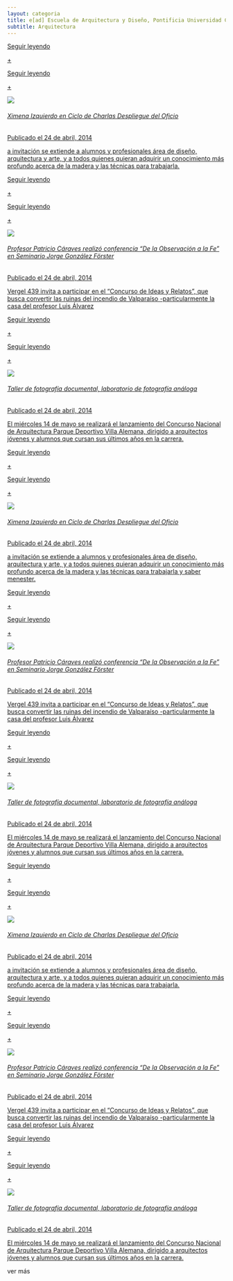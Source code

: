 ```yaml
---
layout: categoria
title: e[ad] Escuela de Arquitectura y Diseño, Pontificia Universidad Católica de Valparaíso
subtitle: Arquitectura
---
```


<div class='fila'>

<!-- Categoría Arquitectura -->
<div class='col-lg-4 col-md-6 col-sm-6 col-xs-12'>

<div class='noticia-chica'> <!-- noticia 1 -->
<a href='{{ site.baseurl }}/pags/publicacion' class='bloque-enlace portada categoria-especifica'>
    <p class='seguir-leyendo'>Seguir leyendo</p><p class='seguir-leyendo ver-mas'>+</p>
    <div class='seguir-leyendo-cuadro'>
    <p class='seguir-leyendo'>Seguir leyendo</p><p class='seguir-leyendo ver-mas'>+</p>
    </div>
    <div class='prev-imagen sm'>
      <img class='ancho-maximo' src='http://www.bitacoravirtual.cl/wp-content/uploads/2009/01/proyecto.jpg'>
    </div>
    <h6>Ximena Izquierdo en Ciclo de Charlas Despliegue del Oficio</h6>
    <aside class='entry-details'>Publicado el 24 de abril, 2014</aside>
    <p>a invitación se extiende a alumnos y profesionales área de diseño, arquitectura y arte, y a todos quienes quieran adquirir un conocimiento más profundo acerca de la madera y las técnicas para trabajarla.</p>
</a>
</div><!-- fin noticia 1 -->

</div>

<div class='col-lg-4 col-md-6 col-sm-6 col-xs-12'>

<div class='noticia-chica'> <!-- noticia 1 -->
<a href='#' class='bloque-enlace portada categoria-especifica'>
    <p class='seguir-leyendo'>Seguir leyendo</p><p class='seguir-leyendo ver-mas'>+</p>
    <div class='seguir-leyendo-cuadro'>
    <p class='seguir-leyendo'>Seguir leyendo</p><p class='seguir-leyendo ver-mas'>+</p>
    </div>
    <div class='prev-imagen sm'>
      <img class='ancho-maximo' src='http://www.ead.pucv.cl/wp-content/archivos/2011/08/DSC03701.jpg'>
    </div>
    <h6>Profesor Patricio Cáraves realizó conferencia “De la Observación a la Fe” en Seminario Jorge González Förster</h6>
    <aside class='entry-details'>Publicado el 24 de abril, 2014</aside>
    <p>Vergel 439 invita a participar en el “Concurso de Ideas y Relatos”, que busca convertir las ruinas del incendio de Valparaíso -particularmente la casa del profesor Luis Álvarez</p>
</a>
</div><!-- fin noticia 1 -->

</div>

<div class='col-lg-4 col-md-6 col-sm-6 col-xs-12'>

<div class='noticia-chica'> <!-- noticia 1 -->
<a href='#' class='bloque-enlace portada categoria-especifica'>
    <p class='seguir-leyendo'>Seguir leyendo</p><p class='seguir-leyendo ver-mas'>+</p>
    <div class='seguir-leyendo-cuadro'>
    <p class='seguir-leyendo'>Seguir leyendo</p><p class='seguir-leyendo ver-mas'>+</p>
    </div>
    <div class='prev-imagen sm'>
      <img class='ancho-maximo' src='http://www.ead.pucv.cl/wp-content/archivos/2011/12/DSC04326.jpg'>
    </div>
    <h6>Taller de fotografía documental, laboratorio de fotografía análoga</h6>
    <aside class='entry-details'>Publicado el 24 de abril, 2014</aside>
    <p>El miércoles 14 de mayo se realizará el lanzamiento del Concurso Nacional de Arquitectura Parque Deportivo Villa Alemana, dirigido a arquitectos jóvenes y alumnos que cursan sus últimos años en la carrera.</p>
</a>
</div><!-- fin noticia 1 -->

</div>

<!-- Categoría Arquitectura -->
<div class='col-lg-4 col-md-6 col-sm-6 col-xs-12'>

<div class='noticia-chica'> <!-- noticia 1 -->
<a href='#' class='bloque-enlace portada categoria-especifica'>
    <p class='seguir-leyendo'>Seguir leyendo</p><p class='seguir-leyendo ver-mas'>+</p>
    <div class='seguir-leyendo-cuadro'>
    <p class='seguir-leyendo'>Seguir leyendo</p><p class='seguir-leyendo ver-mas'>+</p>
    </div>
    <div class='prev-imagen sm'>
      <img class='ancho-maximo' src='http://www.ead.pucv.cl/wp-content/archivos/2014/01/ceremoniatitulacion42014.jpg'>
    </div>
    <h6>Ximena Izquierdo en Ciclo de Charlas Despliegue del Oficio</h6>
    <aside class='entry-details'>Publicado el 24 de abril, 2014</aside>
    <p>a invitación se extiende a alumnos y profesionales área de diseño, arquitectura y arte, y a todos quienes quieran adquirir un conocimiento más profundo acerca de la madera y las técnicas para trabajarla y saber menester.</p>
</a>
</div><!-- fin noticia 1 -->

</div>


<div class='col-lg-4 col-md-6 col-sm-6 col-xs-12'>

<div class='noticia-chica'> <!-- noticia 1 -->
<a href='#' class='bloque-enlace portada categoria-especifica'>
    <p class='seguir-leyendo'>Seguir leyendo</p><p class='seguir-leyendo ver-mas'>+</p>
    <div class='seguir-leyendo-cuadro'>
    <p class='seguir-leyendo'>Seguir leyendo</p><p class='seguir-leyendo ver-mas'>+</p>
    </div>
    <div class='prev-imagen sm'>
      <img class='ancho-maximo' src='http://www.ead.pucv.cl/wp-content/archivos/2012/10/IMG_6196-2-640x427.jpg'>
    </div>
    <h6>Profesor Patricio Cáraves realizó conferencia “De la Observación a la Fe” en Seminario Jorge González Förster</h6>
    <aside class='entry-details'>Publicado el 24 de abril, 2014</aside>
    <p>Vergel 439 invita a participar en el “Concurso de Ideas y Relatos”, que busca convertir las ruinas del incendio de Valparaíso -particularmente la casa del profesor Luis Álvarez</p>
</a>
</div><!-- fin noticia 1 -->

</div>

<div class='col-lg-4 col-md-6 col-sm-6 col-xs-12'>

<div class='noticia-chica'> <!-- noticia 1 -->
<a href='#' class='bloque-enlace portada categoria-especifica'>
    <p class='seguir-leyendo'>Seguir leyendo</p><p class='seguir-leyendo ver-mas'>+</p>
    <div class='seguir-leyendo-cuadro'>
    <p class='seguir-leyendo'>Seguir leyendo</p><p class='seguir-leyendo ver-mas'>+</p>
    </div>
    <div class='prev-imagen sm'>
      <img class='ancho-maximo' src='http://m1.behance.net/rendition/modules/46365289/disp/c6afab80edbd003bbd4233af48d09c21.jpg'>
    </div>
    <h6>Taller de fotografía documental, laboratorio de fotografía análoga</h6>
    <aside class='entry-details'>Publicado el 24 de abril, 2014</aside>
    <p>El miércoles 14 de mayo se realizará el lanzamiento del Concurso Nacional de Arquitectura Parque Deportivo Villa Alemana, dirigido a arquitectos jóvenes y alumnos que cursan sus últimos años en la carrera.</p>
</a>
</div><!-- fin noticia 1 -->

</div>

<div class='col-lg-4 col-md-6 col-sm-6 col-xs-12'>

<div class='noticia-chica'> <!-- noticia 1 -->
<a href='#' class='bloque-enlace portada categoria-especifica'>
    <p class='seguir-leyendo'>Seguir leyendo</p><p class='seguir-leyendo ver-mas'>+</p>
    <div class='seguir-leyendo-cuadro'>
    <p class='seguir-leyendo'>Seguir leyendo</p><p class='seguir-leyendo ver-mas'>+</p>
    </div>
    <div class='prev-imagen sm'>
      <img class='ancho-maximo' src='http://ucv.altavoz.net/prontus_unidacad/site/artic/20130225/imag/FOTO_0220130225125604.JPG'>
    </div>
    <h6>Ximena Izquierdo en Ciclo de Charlas Despliegue del Oficio</h6>
    <aside class='entry-details'>Publicado el 24 de abril, 2014</aside>
    <p>a invitación se extiende a alumnos y profesionales área de diseño, arquitectura y arte, y a todos quienes quieran adquirir un conocimiento más profundo acerca de la madera y las técnicas para trabajarla.</p>
</a>
</div>

</div>

<div class='col-lg-4 col-md-6 col-sm-6 col-xs-12'>

<div class='noticia-chica'> <!-- noticia 1 -->
<a href='#' class='bloque-enlace portada categoria-especifica'>
    <p class='seguir-leyendo'>Seguir leyendo</p><p class='seguir-leyendo ver-mas'>+</p>
    <div class='seguir-leyendo-cuadro'>
    <p class='seguir-leyendo'>Seguir leyendo</p><p class='seguir-leyendo ver-mas'>+</p>
    </div>
    <div class='prev-imagen sm'>
      <img class='ancho-maximo' src='http://www.ead.pucv.cl/wp-content/galeria/casa-escuela/casa-escuela-arq-y-dis_01.jpg'>
    </div>
    <h6>Profesor Patricio Cáraves realizó conferencia “De la Observación a la Fe” en Seminario Jorge González Förster</h6>
    <aside class='entry-details'>Publicado el 24 de abril, 2014</aside>
    <p>Vergel 439 invita a participar en el “Concurso de Ideas y Relatos”, que busca convertir las ruinas del incendio de Valparaíso -particularmente la casa del profesor Luis Álvarez</p>
</a>
</div><!-- fin noticia 1 -->

</div>


<div class='col-lg-4 col-md-6 col-sm-6 col-xs-12'>

<div class='noticia-chica'> <!-- noticia 1 -->
<a href='#' class='bloque-enlace portada categoria-especifica'>
    <p class='seguir-leyendo'>Seguir leyendo</p><p class='seguir-leyendo ver-mas'>+</p>
    <div class='seguir-leyendo-cuadro'>
    <p class='seguir-leyendo'>Seguir leyendo</p><p class='seguir-leyendo ver-mas'>+</p>
    </div>
    <div class='prev-imagen sm'>
      <img class='ancho-maximo' src='http://www.tell.cl/fotos/1357862490-1.jpg'>
    </div>
    <h6>Taller de fotografía documental, laboratorio de fotografía análoga</h6>
    <aside class='entry-details'>Publicado el 24 de abril, 2014</aside>
    <p>El miércoles 14 de mayo se realizará el lanzamiento del Concurso Nacional de Arquitectura Parque Deportivo Villa Alemana, dirigido a arquitectos jóvenes y alumnos que cursan sus últimos años en la carrera.</p>
</a>
</div><!-- fin noticia 1 -->

</div>
</div>

<div class='centrado extendido'>
<a class='btn btn-md btn-transparente-negro cargar-mas'>ver más</a>
</div>

